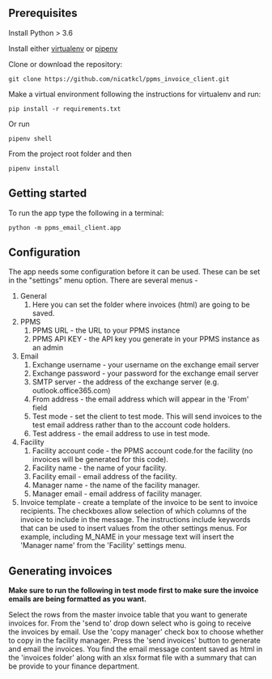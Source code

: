 ## Prerequisites

Install Python > 3.6

Install either [virtualenv](https://virtualenv.pypa.io/en/stable/) or [pipenv](https://pipenv.kennethreitz.org/en/latest/)

Clone or download the repository:

```
git clone https://github.com/nicatkcl/ppms_invoice_client.git
```

Make a virtual environment following the instructions for virtualenv and run:

```
pip install -r requirements.txt
```

Or run

```
pipenv shell
```

From the project root folder and then

```
pipenv install
```

## Getting started

To run the app type the following in a terminal:

```
python -m ppms_email_client.app
```

## Configuration

The app needs some configuration before it can be used. These can be set in the "settings" menu option. There are several menus -

1. General
   1. Here you can set the folder where invoices (html) are going to be saved.
2. PPMS
   1. PPMS URL - the URL to your PPMS instance
   2. PPMS API KEY - the API key you generate in your PPMS instance as an admin
3. Email
   1. Exchange username - your username on the exchange email server
   2. Exchange password - your password for the exchange email server
   3. SMTP server - the address of the exchange server (e.g. outlook.office365.com)
   4. From address - the email address which will appear in the 'From' field
   5. Test mode - set the client to test mode. This will send invoices to the test email address rather than to the account code holders.
   6. Test address - the email address to use in test mode.
4. Facility
   1. Facility account code - the PPMS account code.for the facility (no invoices will be generated for this code).
   2. Facility name - the name of your facility.
   3. Facility email - email address of the facility.
   4. Manager name - the name of the facility manager.
   5. Manager email - email address of facility manager.
5. Invoice template - create a template of the invoice to be sent to invoice recipients. The checkboxes allow selection of which columns of the invoice to include in the message. The instructions include keywords that can be used to insert values from the other settings menus. For example, including M_NAME in your message text will insert the 'Manager name' from the 'Facility' settings menu.

## Generating invoices

**Make sure to run the following in test mode first to make sure the invoice emails are being formatted as you want.**

Select the rows from the master invoice table that you want to generate invoices for. From the 'send to' drop down select who is going to receive the invoices by email. Use the 'copy manager' check box to choose whether to copy in the facility manager. Press the 'send invoices' button to generate and email the invoices. You find the email message content saved as html in the 'invoices folder' along with an xlsx format file with a summary that can be provide to your finance department.

